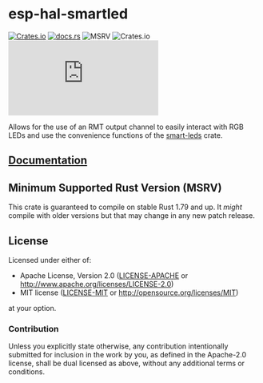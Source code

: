 # esp-hal-smartled

[![Crates.io](https://img.shields.io/crates/v/esp-hal-smartled?labelColor=1C2C2E&color=C96329&logo=Rust&style=flat-square)](https://crates.io/crates/esp-hal-smartled)
[![docs.rs](https://img.shields.io/docsrs/esp-hal-smartled?labelColor=1C2C2E&color=C96329&logo=rust&style=flat-square)](https://docs.rs/esp-hal-smartled)
![MSRV](https://img.shields.io/badge/MSRV-1.79-blue?labelColor=1C2C2E&style=flat-square)
![Crates.io](https://img.shields.io/crates/l/esp-hal-smartled?labelColor=1C2C2E&style=flat-square)
[![Matrix](https://img.shields.io/matrix/esp-rs:matrix.org?label=join%20matrix&labelColor=1C2C2E&color=BEC5C9&logo=matrix&style=flat-square)](https://matrix.to/#/#esp-rs:matrix.org)

Allows for the use of an RMT output channel to easily interact with RGB LEDs and use the convenience functions of the [smart-leds] crate.

[smart-leds]: https://crates.io/crates/smart-leds

## [Documentation]

[documentation]: https://docs.rs/esp-hal-smartled/

## Minimum Supported Rust Version (MSRV)

This crate is guaranteed to compile on stable Rust 1.79 and up. It _might_
compile with older versions but that may change in any new patch release.

## License

Licensed under either of:

- Apache License, Version 2.0 ([LICENSE-APACHE](../LICENSE-APACHE) or http://www.apache.org/licenses/LICENSE-2.0)
- MIT license ([LICENSE-MIT](../LICENSE-MIT) or http://opensource.org/licenses/MIT)

at your option.

### Contribution

Unless you explicitly state otherwise, any contribution intentionally submitted for inclusion in
the work by you, as defined in the Apache-2.0 license, shall be dual licensed as above, without
any additional terms or conditions.
